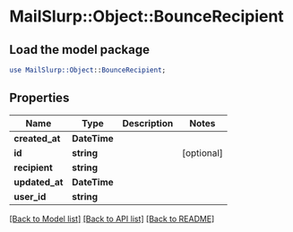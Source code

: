 # MailSlurp::Object::BounceRecipient

## Load the model package
```perl
use MailSlurp::Object::BounceRecipient;
```

## Properties
Name | Type | Description | Notes
------------ | ------------- | ------------- | -------------
**created_at** | **DateTime** |  | 
**id** | **string** |  | [optional] 
**recipient** | **string** |  | 
**updated_at** | **DateTime** |  | 
**user_id** | **string** |  | 

[[Back to Model list]](../README#documentation-for-models) [[Back to API list]](../README#documentation-for-api-endpoints) [[Back to README]](../README)


